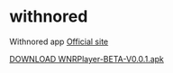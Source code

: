 # withnored
Withnored app
[Official site](http://orsh.me/withnored/)

[DOWNLOAD WNRPlayer-BETA-V0.0.1.apk](https://github.com/orangesheep/withnored/raw/master/WNRPlayer-BETA-V0.0.1.apk)
